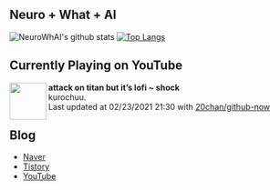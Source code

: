 ## Neuro + What + AI

![NeuroWhAI's github stats](https://github-readme-stats.vercel.app/api?username=neurowhai&count_private=true&show_icons=true)
[![Top Langs](https://github-readme-stats.vercel.app/api/top-langs/?username=neurowhai&layout=compact)](https://github.com/anuraghazra/github-readme-stats)

## Currently Playing on YouTube

[<img align="left" height="65" src="https://yt3.ggpht.com/ytc/AAUvwngx3J-3rl2ORzeREfE8-YUUl5osckHgHR6WF1RMLg=s88-c-k-c0x00ffffff-no-rj-mo">](https://www.youtube.com/channel/UCq72e16zV6HGkDZmTzn-mDg)

**attack on titan but it’s lofi ~ shock**  
kurochuu.  
Last updated at 02/23/2021 21:30 with [20chan/github-now](https://github.com/20chan/github-now)

## Blog

- [Naver](http://blog.naver.com/neurowhai)
- [Tistory](http://neurowhai.tistory.com/)
- [YouTube](https://www.youtube.com/channel/UCB_v1xU6laBHOeH6z4L-Mtw)
